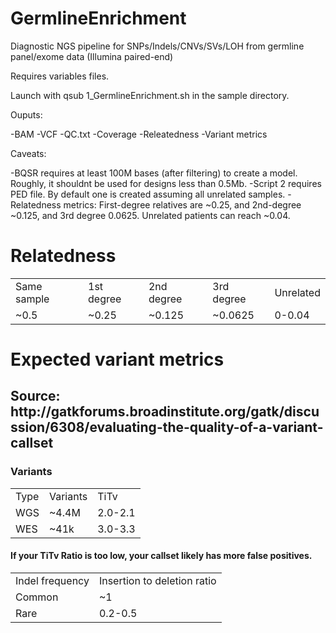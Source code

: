 # GermlineEnrichment

Diagnostic NGS pipeline for SNPs/Indels/CNVs/SVs/LOH from germline panel/exome data (Illumina paired-end)

Requires variables files.

Launch with qsub 1_GermlineEnrichment.sh in the sample directory.

Ouputs:

-BAM
-VCF
-QC.txt
-Coverage
-Releatedness
-Variant metrics

Caveats:

-BQSR requires at least 100M bases (after filtering) to create a model. Roughly, it shouldnt be used for designs less than 0.5Mb.
-Script 2 requires PED file. By default one is created assuming all unrelated samples.
-Relatedness metrics:  First-degree relatives are ~0.25, and 2nd-degree ~0.125, and 3rd degree 0.0625. Unrelated patients can reach ~0.04.

<h1>Relatedness</h1>
<table>
    <tr>
        <td>Same sample</td>
        <td>1st degree</td>
        <td>2nd degree</td>
        <td>3rd degree</td>
        <td>Unrelated</td>
    </tr>
    <tr>
        <td>~0.5</td>
        <td>~0.25</td>
        <td>~0.125</td>
        <td>~0.0625</td>
        <td>0-0.04</td>
    </tr>
</table>

<h1>Expected variant metrics</h1>
<h2>Source: http://gatkforums.broadinstitute.org/gatk/discussion/6308/evaluating-the-quality-of-a-variant-callset</h2>
<h3>Variants</h3>
<table>
    <tr>
        <td>Type</td>
        <td>Variants</td>
        <td>TiTv</td>
    </tr>
    <tr>
        <td>WGS</td>
        <td>~4.4M</td>
        <td>2.0-2.1</td>
    </tr>
    <tr>
        <td>WES</td>
        <td>~41k</td>
        <td>3.0-3.3</td>
    </tr>
</table>
<h4>If your TiTv Ratio is too low, your callset likely has more false positives.</h4>

<table>
    <tr>
        <td>Indel frequency</td>
        <td>Insertion to deletion ratio</td>
    </tr>
    <tr>
        <td>Common</td>
        <td>~1</td>
    </tr>
    <tr>
        <td>Rare</td>
        <td>0.2-0.5</td>
    </tr>
</table>